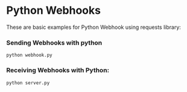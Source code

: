 # Python Webhooks
These are basic examples for Python Webhook using requests library:


### Sending Webhooks with python
```shell
python webhook.py
```

### Receiving Webhooks with Python:
```shell
python server.py
```